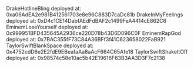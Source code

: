 DrakeHotlineBling deployed at: 0xa06AdEA2e981B412561703e8e96C883D7caDc81b
DrakeInMyFeelings deployed at: 0xD4c1CE14DabfAEdFdBAF2c1499FeA4414cE862C6
EminemLoseYourself deployed at: 0x999951BFD435645A2936ce220D78b43D6D096C0F
EminemRapGod deployed at: 0x7BAC355fF73C84A36BFf3f41C623658022FaB921
TaylorSwiftBlankSpace deployed at: 0x4752cdD6e2E2fdE9EBeafaAa8aAcF664C65Afe18
TaylorSwiftShakeItOff deployed at: 0x98574c58e10ac5b42E19616F63B3AA3D3F7c2138
